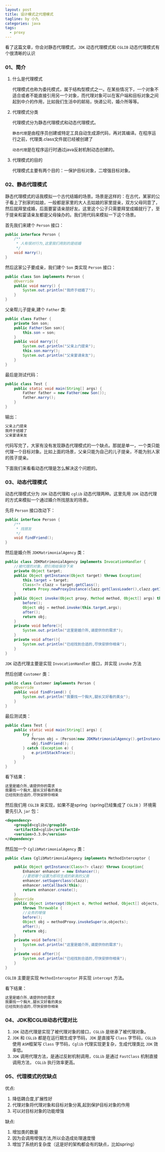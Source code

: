```yaml
---
layout: post
title: 设计模式之代理模式
tagline: by 小九
categories: java
tags: 
  - proxy
---
```


看了这篇文章，你会对静态代理模式，`JDK` 动态代理模式和 `CGLIB` 动态代理模式有个很清晰的认识

<!--more-->

### 01、简介

1. 什么是代理模式

   代理模式也称为委托模式，属于结构型模式之一。在某些情况下，一个对象不适合或者不能直接引用另一个对象，而代理对象可以在客户端和目标对象之间起到中介的作用，比如我们生活中的邮局，快递公司，婚介所等等。

2. 代理模式分类

    代理模式分为静态代理模式和动态代理模式。

   `静态代理`是由程序员创建或特定工具自动生成源代码，再对其编译。在程序运行之前，代理类.class文件就已经被创建了

   `动态代理`是在程序运行时通过java反射机制动态创建的。

3. 代理模式的目的

   代理模式主要有两个目的：一保护目标对象，二增强目标对象。

### 02、静态代理模式

静态代理模式的话我模拟一个古代结婚的场景。场景是这样的：在古代，某家的公子看上了别家的姑娘，一般都是家里的大人去姑娘的家里提亲，双方父母同意了，然后就拜堂成婚，后面要宴请亲朋好友。这里这个公子只需要拜堂成婚就行了，至于提亲和宴请亲友都是父母操办的。我们用代码来模拟一下这个场景。

首先我们来建个 `Person` 接口：

```java
public interface Person {
    /**
     * 人有很对行为,这里我们用到的是结婚
     */
    void marry();
}
```

然后这家公子要成亲，我们建个 `Son` 类实现 `Person` 接口：

```java
public class Son implements Person {
    @Override
    public void marry() {
        System.out.println("我终于结婚了");
    }
}
```

父亲帮儿子提亲,建个 `Father` 类:

```java
public class Father {
    private Son son;
    public Father(Son son){
        this.son = son;
    }
    public void marry(){
        System.out.println("父亲上门提亲");
        this.son.marry();
        System.out.println("父亲宴请亲友");
    }
}
```

最后是测试代码：

```java
public class Test {
    public static void main(String[] args) {
        Father father = new Father(new Son());
        father.marry();
    }
}
```

输出：

```java
父亲上门提亲
我终于结婚了
父亲宴请亲友
```

代码写完了，大家有没有发现静态代理模式的一个缺点。那就是单一，一个类只能代理一个目标对象。比如上面的场景，父亲只能为自己的儿子提亲，不能为别人家的孩子提亲。

下面我们来看看动态代理是怎么解决这个问题的。

### 03、动态代理模式

动态代理模式分为 `JDK` 动态代理和 `cglib` 动态代理两种。这里先用 `JDK` 动态代理的方式来模拟一个通过婚介所找朋友的场景。

先将 `Person` 接口改动下：

```java
public interface Person {
    /**
     * 找朋友
     */
    void findFriend();
}
```

然后是婚介所 `JDKMatrimonialAgency` 类：

```java
public class JDKMatrimonialAgency implements InvocationHandler {
    //被代理的对象，把引用给保存下来
    private Object target;
    public Object getInstance(Object target) throws Exception{
        this.target = target;
        Class<?> clazz = target.getClass();
        return Proxy.newProxyInstance(clazz.getClassLoader(),clazz.getInterfaces(),this);
    }
    public Object invoke(Object proxy, Method method, Object[] args) throws Throwable {
        before();
        Object obj = method.invoke(this.target,args);
        after();
        return obj;
    }
    private void before(){
        System.out.println("这里是婚介所,请提供你的需求");
    }
    private void after(){
        System.out.println("已经找到合适的,尽快安排你相亲");
    }
}
```

`JDK` 动态代理主要是实现 `InvocationHandler` 接口，并实现 `invoke` 方法

然后创建 `Customer` 类：

```java
public class Customer implements Person {
    @Override
    public void findFriend() {
        System.out.println("我要找一个胸大,腿长又好看的美女");
    }
}
```

最后测试类：

```java
public class Test {
    public static void main(String[] args) {
        try {
            Person obj = (Person)new JDKMatrimonialAgency().getInstance(new Customer());
            obj.findFriend();
        } catch (Exception e) {
            e.printStackTrace();
        }
    }
}
```

看下结果：

```java
这里是婚介所,请提供你的需求
我要找一个胸大,腿长又好看的美女
已经找到合适的,尽快安排你相亲
```

然后我们用 `CGLIB` 来实现，如果不是spring（spring已经集成了 `CGLIB` ）环境需要先引入 `jar` 包：

```xml
<dependency>
    <groupId>cglib</groupId>
    <artifactId>cglib</artifactId>
    <version>3.3.0</version>
</dependency>
```

然后加一个 `CglibMatrimonialAgency` 类：

```java
public class CglibMatrimonialAgency implements MethodInterceptor {

    public Object getInstance(Class<?> clazz) throws Exception{
        Enhancer enhancer = new Enhancer();
        //要把哪个设置为即将生成的新类的父类
        enhancer.setSuperclass(clazz);
        enhancer.setCallback(this);
        return enhancer.create();
    }
    @Override
    public Object intercept(Object o, Method method, Object[] objects, MethodProxy methodProxy)
        throws Throwable {
        //业务的增强
        before();
        Object obj = methodProxy.invokeSuper(o,objects);
        after();
        return obj;
    }
    private void before(){
        System.out.println("这里是婚介所,请提供你的需求");
    }
    private void after(){
        System.out.println("已经找到合适的,尽快安排你相亲");
    }
}
```

`CGLIB` 主要是实现 `MethodInterceptor` 并实现 `intercept` 方法。

看下结果：

```java
这里是婚介所,请提供你的需求
我要找一个胸大,腿长又好看的美女
已经找到合适的,尽快安排你相亲
```

### 04、JDK和CGLIB动态代理对比

1. `JDK` 动态代理是实现了被代理对象的接口，`CGLib` 是继承了被代理对象。
2. `JDK` 和 `CGLib` 都是在运行期生成字节码，`JDK` 是直接写 `Class` 字节码，`CGLib` 使用 `ASM`框架写 `Class` 字节码，`Cglib` 代理实现更复杂，生成代理类比 `JDK` 效率低。
3. `JDK` 调用代理方法，是通过反射机制调用，`CGLib` 是通过 `FastClass` 机制直接调用方法，
   `CGLib` 执行效率更高。

### 05、代理模式的优缺点

优点:

1. 降低耦合度,扩展性好
2. 代理对象将代理对象和目标对象分离,起到保护目标对象的作用
3. 可以对目标对象的功能增强

缺点:

1. 增加类的数量
2. 因为会调用增强方法,所以会造成处理速度慢
3. 增加了系统的复杂度（这是好的架构都会有的缺点，比如spring）



